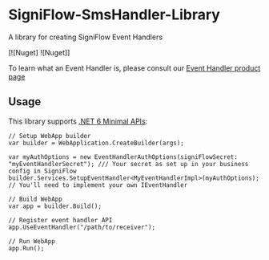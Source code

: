 # SigniFlow-SmsHandler-Library
A library for creating SigniFlow Event Handlers

[![Nuget] ![Nuget]]

To learn what an Event Handler is, please consult our [Event Handler product page](https://www.signiflow.com/connect-with-eventhandler/)

## Usage

This library supports [.NET 6 Minimal APIs](https://learn.microsoft.com/en-us/aspnet/core/fundamentals/minimal-apis?view=aspnetcore-6.0):

```CSharp
// Setup WebApp builder
var builder = WebApplication.CreateBuilder(args);

var myAuthOptions = new EventHandlerAuthOptions(signiFlowSecret: "myEventHandlerSecret"); /// Your secret as set up in your business config in SigniFlow
builder.Services.SetupEventHandler<MyEventHandlerImpl>(myAuthOptions); // You'll need to implement your own IEventHandler

// Build WebApp
var app = builder.Build();

// Register event handler API
app.UseEventHandler("/path/to/receiver");

// Run WebApp
app.Run();
```